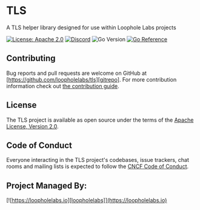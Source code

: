 # TLS

A TLS helper library designed for use within Loophole Labs projects

[![License: Apache 2.0](https://img.shields.io/badge/License-Apache%202.0-brightgreen.svg)](https://www.apache.org/licenses/LICENSE-2.0)
[![Discord](https://dcbadge.vercel.app/api/server/JYmFhtdPeu?style=flat)](https://loopholelabs.io/discord)
![Go Version](https://img.shields.io/badge/go%20version-%3E=1.18-61CFDD.svg)
[![Go Reference](https://pkg.go.dev/badge/github.com/loopholelabs/tls.svg)](https://pkg.go.dev/github.com/loopholelabs/tls)

## Contributing

Bug reports and pull requests are welcome on GitHub at [https://github.com/loopholelabs/tls][gitrepo]. For more contribution information check out [the contribution guide](https://github.com/loopholelabs/tls/blob/master/CONTRIBUTING.md).

## License

The TLS project is available as open source under the terms of the [Apache License, Version 2.0](http://www.apache.org/licenses/LICENSE-2.0).

## Code of Conduct

Everyone interacting in the TLS project's codebases, issue trackers, chat rooms and mailing lists is expected to follow the [CNCF Code of Conduct](https://github.com/cncf/foundation/blob/master/code-of-conduct.md).

## Project Managed By:

[![https://loopholelabs.io][loopholelabs]](https://loopholelabs.io)

[gitrepo]: https://github.com/loopholelabs/tls
[loopholelabs]: https://cdn.loopholelabs.io/loopholelabs/LoopholeLabsLogo.svg
[loophomepage]: https://loopholelabs.io
